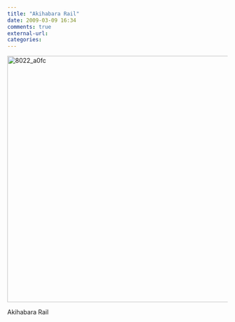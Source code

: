 ```yaml
---
title: "Akihabara Rail"
date: 2009-03-09 16:34
comments: true
external-url:
categories:
---
```

[<img src="http://6.asset.soup.io/asset/0259/8022_a0fc.jpeg" width="750" height="563" alt="8022_a0fc" />][1]

Akihabara Rail

  [1]: http://2.bp.blogspot.com/_xQajtanQ2jk/SOhP8l15tGI/AAAAAAAAAKI/zhRzPnDF5LI/s1600-h/Akihabara_Rail.jpg
